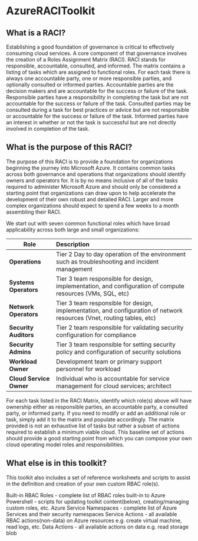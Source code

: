 # AzureRACIToolkit

## What is a RACI?
Establishing a good foundation of governance is critical to effectively consuming cloud services. A core component of that governance involves the creation of a Roles Assignment Matrix (RACI). RACI stands for responsible, accountable, consulted, and informed. The matrix contains a listing of tasks which are assigned to functional roles. For each task there is always one accountable party, one or more responsible parties, and optionally consulted or informed parties. Accountable parties are the decision makers and are accountable for the success or failure of the task. Responsible parties have a responsibility in completing the task but are not accountable for the success or failure of the task. Consulted parties may be consulted during a task for best practices or advice but are not responsible or accountable for the success or failure of the task. Informed parties have an interest in whether or not the task is successful but are not directly involved in completion of the task.

## What is the purpose of this RACI?
The purpose of this RACI is to provide a foundation for organizations beginning the journey into Microsoft Azure. It contains common tasks across both governance and operations that organizations should identify owners and operators for. It is by no means inclusive of all of the tasks required to administer Microsoft Azure and should only be considered a starting point that organizations can draw upon to help accelerate the development of their own robust and detailed RACI. Larger and more complex organizations should expect to spend a few weeks to a month assembling their RACI. 

We start out with seven common functional roles which have broad applicability across both large and small organizations:


| Role          | Description   | 
| ------------- |:-------------|
| **Operations**    | Tier 2 Day to day operation of the environment such as troubleshooting and incident management | 
| **Systems Operators**     | Tier 3 team responsible for design, implementation, and configuration of compute resources (VMs, SQL, etc)     |   
| **Network Operators** | Tier 3 team responsible for design, implementation, and configuration of network resources (Vnet, routing tables, etc)   |   
| **Security Auditors**    | Tier 2 team responsible for validating security configuration for compliance | 
| **Security Admins**    | Tier 3 team responsible for setting security policy and configuration of security solutions | 
| **Workload Owner**    | Development team or primary support personnel for workload | 
| **Cloud Service Owner**    | Individual who is accountable for service management for cloud services; architect | 

For each task listed in the RACI Matrix, identify which role(s) above will have ownership either as responsible parties, an accountable party, a consulted party, or  informed party. If you need to modify or add an additional role or task, simply add it to the matrix and populate accordingly. The matrix provided is not an exhaustive list of tasks but rather a subset of actions required to establish a minimum viable cloud. This baseline set of actions should provide a good starting point from which you can compose your own cloud operating model roles and responsibilities.

## What else is in this toolkit?
This toolkit also includes a set of reference worksheets and scripts to assist in the definition and creation of your own custom RBAC role(s).

Built-in RBAC Roles - complete list of RBAC roles built-in to Azure
Powershell - scripts for updating toolkit content(below), creating/managing custom roles, etc.
Azure Service Namespaces - complete list of Azure Services and their security namespaces 
Service Actions - all available RBAC actions(non-data) on Azure resources e.g. create virtual machine, read logs, etc.
Data Actions - all available actions on data e.g. read storage blob
